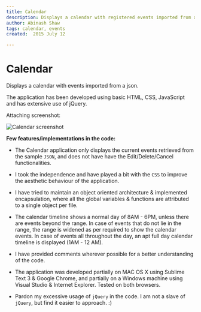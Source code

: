 ```yaml
---
title: Calendar
description: Displays a calendar with registered events imported from a json.
author: Abinash Shaw
tags: calendar, events
created:  2015 July 12

---
```


Calendar
=======

Displays a calendar with events imported from a json.

The application has been developed using basic HTML, CSS, JavaScript and has extensive use of jQuery.

Attaching screenshot:

![Calendar screenshot](https://cloud.githubusercontent.com/assets/2913308/16153220/0b48ac8e-34c3-11e6-8c85-420ff4b5e000.png)

**Few features/implementations in the code:**

* The Calendar application only displays the current events retrieved from the sample `JSON`, and does not have have the Edit/Delete/Cancel functionalities.

* I took the independence and have played a bit with the `CSS` to improve the aesthetic behaviour of the application.

* I have tried to maintain an object oriented architecture & implemented encapsulation, where all the global variables & functions are attributed to a single object per file.

* The calendar timeline shows a normal day of 8AM - 6PM, unless there are events beyond the range. In case of events that do not lie in the range, the range is widened as per required to show the calendar events. In case of events all throughout the day, an apt full day calendar timeline is displayed (1AM - 12 AM).

* I have provided comments wherever possible for a better understanding of the code.

* The application was developed partially on MAC OS X using Sublime Text 3 & Google Chrome, and partially on a Windows machine using Visual Studio & Internet Explorer. Tested on both browsers.

* Pardon my excessive usage of `jQuery` in the code. I am not a slave of `jQuery`, but find it easier to approach. :)
